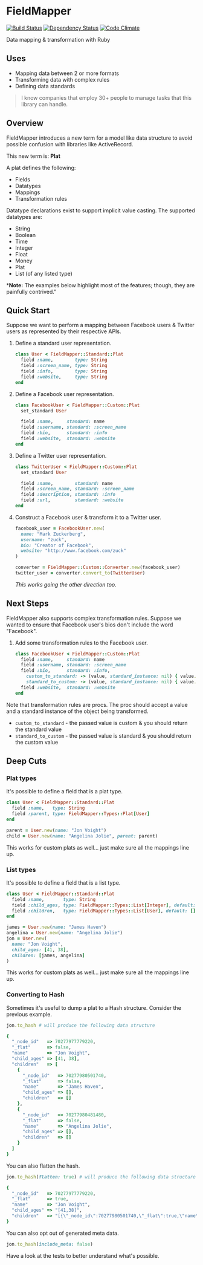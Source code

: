 # FieldMapper

[![Build Status](https://travis-ci.org/hopsoft/field_mapper.png)](https://travis-ci.org/hopsoft/field_mapper)
[![Dependency Status](https://gemnasium.com/hopsoft/field_mapper.png)](https://gemnasium.com/hopsoft/field_mapper)
[![Code Climate](https://codeclimate.com/github/hopsoft/field_mapper.png)](https://codeclimate.com/github/hopsoft/field_mapper)

Data mapping & transformation with Ruby

## Uses

- Mapping data between 2 or more formats
- Transforming data with complex rules
- Defining data standards

> I know companies that employ 30+ people to manage tasks that this library can handle.

## Overview

FieldMapper introduces a new term for a model like data structure
to avoid possible confusion with libraries like ActiveRecord.

This new term is: **Plat**

A plat defines the following:

- Fields
- Datatypes
- Mappings
- Transformation rules

Datatype declarations exist to support implicit value casting.
The supported datatypes are:

- String
- Boolean
- Time
- Integer
- Float
- Money
- Plat
- List (of any listed type)

*__Note:__ The examples below highlight most of the features; though, they are painfully contrived."

## Quick Start

Suppose we want to perform a mapping between Facebook users &
Twitter users as represented by their respective APIs.

1. Define a standard user representation.

    ```ruby
    class User < FieldMapper::Standard::Plat
      field :name,        type: String
      field :screen_name, type: String
      field :info,        type: String
      field :website,     type: String
    end
    ```

2. Define a Facebook user representation.

    ```ruby
    class FacebookUser < FieldMapper::Custom::Plat
      set_standard User

      field :name,     standard: name
      field :username, standard: :screen_name
      field :bio,      standard: :info
      field :website,  standard: :website
    end
    ```

3. Define a Twitter user representation.

    ```ruby
    class TwitterUser < FieldMapper::Custom::Plat
      set_standard User

      field :name,        standard: name
      field :screen_name, standard: :screen_name
      field :description, standard: :info
      field :url,         standard: :website
    end
    ```

4. Construct a Facebook user & transform it to a Twitter user.

    ```ruby
    facebook_user = FacebookUser.new(
      name: "Mark Zuckerberg",
      username: "zuck",
      bio: "Creator of Facebook",
      website: "http://www.facebook.com/zuck"
    )

    converter = FieldMapper::Custom::Converter.new(facebook_user)
    twitter_user = converter.convert_to(TwitterUser)
    ```

    *This works going the other direction too.*

## Next Steps

FieldMapper also supports complex transformation rules.
Suppose we wanted to ensure that Facebook user's bios don't include the word "Facebook".

1. Add some transformation rules to the Facebook user.

    ```ruby
    class FacebookUser < FieldMapper::Custom::Plat
      field :name,     standard: name
      field :username, standard: :screen_name
      field :bio,      standard: :info,
        custom_to_standard: -> (value, standard_instance: nil) { value.gsub /facebook/i, "FFFFFUUUUUUUU" },
        standard_to_custom: -> (value, standard_instance: nil) { value.gsub /FFFFFUUUUUUUU/, "Facebook" }
      field :website,  standard: :website
    end
    ```

Note that transformation rules are procs.
The proc should accept a value and a standard instance of the object being transformed.

- `custom_to_standard` - the passed value is custom & you should return the standard value
- `standard_to_custom` - the passed value is standard & you should return the custom value

## Deep Cuts

### Plat types

It's possible to define a field that is a plat type.

```ruby
class User < FieldMapper::Standard::Plat
  field :name,   type: String
  field :parent, type: FieldMapper::Types::Plat[User]
end

parent = User.new(name: "Jon Voight")
child = User.new(name: "Angelina Jolie", parent: parent)
```

This works for custom plats as well... just make sure all the mappings line up.

### List types

It's possible to define a field that is a list type.

```ruby
class User < FieldMapper::Standard::Plat
  field :name,       type: String
  field :child_ages, type: FieldMapper::Types::List[Integer], default: []
  field :children,   type: FieldMapper::Types::List[User], default: []
end

james = User.new(name: "James Haven")
angelina = User.new(name: "Angelina Jolie")
jon = User.new(
  name: "Jon Voight",
  child_ages: [41, 38],
  children: [james, angelina]
)
```

This works for custom plats as well... just make sure all the mappings line up.

### Converting to Hash

Sometimes it's useful to dump a plat to a Hash structure.
Consider the previous example.

```ruby
jon.to_hash # will produce the following data structure

{
  "_node_id"   => 70277977779220,
  "_flat"      => false,
  "name"       => "Jon Voight",
  "child_ages" => [41, 38],
  "children"   => [
    {
      "_node_id"   => 70277980501740,
      "_flat"      => false,
      "name"       => "James Haven",
      "child_ages" => [],
      "children"   => []
    },
    {
      "_node_id"   => 70277980481480,
      "_flat"      => false,
      "name"       => "Angelina Jolie",
      "child_ages" => [],
      "children"   => []
    }
  ]
}
```

You can also flatten the hash.

```ruby
jon.to_hash(flatten: true) # will produce the following data structure

{
  "_node_id"   => 70277977779220,
  "_flat"      => true,
  "name"       => "Jon Voight",
  "child_ages" => "[41,38]",
  "children"   => "[{\"_node_id\":70277980501740,\"_flat\":true,\"name\":\"James Haven\",\"child_ages\":[],\"children\":[]},{\"_node_id\":70277980481480,\"_flat\":true,\"name\":\"Angelina Jolie\",\"child_ages\":[],\"children\":[]}]"
}
```

You can also opt out of generated meta data.

```ruby
jon.to_hash(include_meta: false)
```

Have a look at the tests to better understand what's possible.


